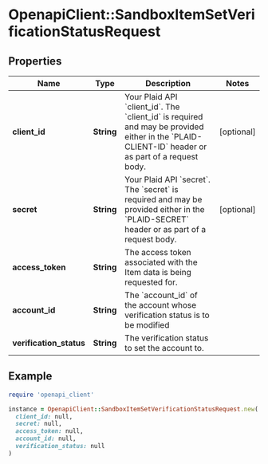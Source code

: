 # OpenapiClient::SandboxItemSetVerificationStatusRequest

## Properties

| Name | Type | Description | Notes |
| ---- | ---- | ----------- | ----- |
| **client_id** | **String** | Your Plaid API &#x60;client_id&#x60;. The &#x60;client_id&#x60; is required and may be provided either in the &#x60;PLAID-CLIENT-ID&#x60; header or as part of a request body. | [optional] |
| **secret** | **String** | Your Plaid API &#x60;secret&#x60;. The &#x60;secret&#x60; is required and may be provided either in the &#x60;PLAID-SECRET&#x60; header or as part of a request body. | [optional] |
| **access_token** | **String** | The access token associated with the Item data is being requested for. |  |
| **account_id** | **String** | The &#x60;account_id&#x60; of the account whose verification status is to be modified |  |
| **verification_status** | **String** | The verification status to set the account to. |  |

## Example

```ruby
require 'openapi_client'

instance = OpenapiClient::SandboxItemSetVerificationStatusRequest.new(
  client_id: null,
  secret: null,
  access_token: null,
  account_id: null,
  verification_status: null
)
```

